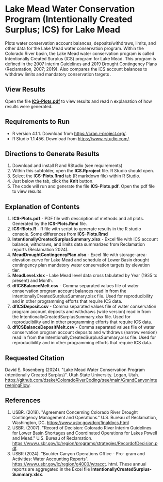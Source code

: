 # Lake Mead Water Conservation Program (Intentionally Created Surplus; ICS) for Lake Mead

Plots water conservation account balances, deposits/withdraws, limits, and other data for the Lake Mead water conservation program. 
Within the Colorado River basin, the Lake Mead water conservation program is called Intentionally Created Surplus (ICS) program for Lake Mead. This program is defined in the 2007 Interim Guidelines and 2019 Drought Contingency Plans (Reclamation, 2007; 2019). Also compares the ICS account balances to
withdraw limits and mandatory conservation targets .

## View Results
Open the file **[ICS-Plots.pdf](https://github.com/dzeke/ColoradoRiverCoding/raw/main/ICS/ICS-Plots.pdf)** to view results and read n explanation of how results were generated.

## Requirements to Run
* R version 4.1.1. Download from https://cran.r-project.org/.
* R Studio 1.1.456. Download from https://www.rstudio.com/.

## Directions to Generate Results
1. Download and install R and RStudio (see requirements)
1. Within this subfolder, open the **ICS.Rproject** file. R Studio should open.
1. Select the **ICS-Plots.Rmd** tab (R markdown file) within R Studio.
1. Just below the tab, click the **Knit** button.
1. The code will run and generate the file **ICS-Plots.pdf**. Open the pdf file to view results.

## Explanation of Contents
1. **ICS-Plots.pdf** - PDF file with description of methods and all plots. Generated by the **ICS-Plots.Rmd** file.
1. **ICS-Rlots.R** - R file with script to generate results in the R studio console. Some differences from **ICS-Plots.Rmd**
1. **IntentionallyCreatedSurplusSummary.xlsx** - Excel file with ICS account balance, withdraws, and limits data summarized from Reclamation reports (Reclamation 2024).
1. **MeadDroughtContingencyPlan.xlsx** - Excel file with storage-area-elevation curve for Lake Mead and schedule of Lower Basin drought contingency plan mandatory water conservation targets by elevation tier.
1. **MeadLevel.xlsx** - Lake Mead level data cross tabulated by Year (1935 to present) and Month.
1. **dfICSBalanceMelt.csv** - Comma separated values file of water conservation program account balances read in from the IntentionallyCreatedSurplusSummary.xlsx file. Used for reproducibility and in other programming efforts that require ICS data.
1. **dfICSDeposit.csv** - Comma separated values file of water conservation program account deposits and withdraws (wide version) read in from the IntentionallyCreatedSurplusSummary.xlsx file. Used for reproducibility and in other programming efforts that require ICS data.
1. **dfICSBalanceDepositMelt.csv** - Comma separated values file of water conservation program account deposits and withdraws (narrow version) read in from the IntentionallyCreatedSurplusSummary.xlsx file. Used for reproducibility and in other programming efforts that require ICS data.

## Requested Citation
David E. Rosenberg (2024). "Lake Mead Water Conservation Program (ntentionally Created Surplus)". Utah State University. Logan, Utah. https://github.com/dzeke/ColoradoRiverCoding/tree/main/GrandCanyonInterveningFlow.

## References
1. USBR. (2019). "Agreement Concerning Colorado River Drought Contingency Management and Operations." U.S. Bureau of Reclamation, Washington, DC. https://www.usbr.gov/dcp/finaldocs.html
1. USBR. (2007). "Record of Decision: Colorado River Interim Guidelines for Lower Basin Shortages and Coordinated Operations for Lakes Powell and Mead." U.S. Bureau of Reclamation. https://www.usbr.gov/lc/region/programs/strategies/RecordofDecision.pdf.
1. USBR (2024). "Boulder Canyon Operations Office - Pro-
gram and Activities: Water Accounting Reports". https://www.usbr.gov/lc/region/g4000/wtracct.
html. These annual reports are aggregated in the Excel file **IntentionallyCreatedSurplus-Summary.xlsx**.